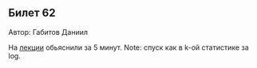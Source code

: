 ## Билет 62
Автор: Габитов Даниил

На [лекции](https://youtu.be/d9fBIjjOcaI?t=4566) обьяснили за 5 минут. Note: спуск как в k-ой статистике за log.
